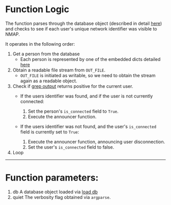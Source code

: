 # Function Logic

The function parses through the database object (described in detail [here][1])
and checks to see if each user's unique network identifier was visible to NMAP.

It operates in the following order:

1. Get a person from the database
   - Each person is represented by one of the embedded dicts detailed [here][1]
2. Obtain a readable file stream from `OUT_FILE`.
   - `OUT_FILE` is initiated as writable, so we need to obtain the stream again
     as a readable object.
3. Check if [grep output][2] returns positive for the current user.
   - If the users identifier was found, and if the user is not currently
     connected:
     
     1. Set the person's `is_connected` field to `True`.
     2. Execute the announcer function.

   - If the users identifier was not found, and the user's `is_connected` field
     is currently set to `True`:

     1. Execute the announcer function, announcing user disconnection.
     2. Set the user's `is_connected` field to false.
4. Loop

---

# Function parameters:

1. db
   A database object loaded via [load db][3]
2. quiet
   The verbosity flag obtained via `argparse`.

[1]: ../../docs/Database.md
[2]: ../docs/functions/grep_output.md
[3]: ../docs/functions/load_db.md
